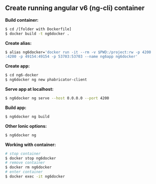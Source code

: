 ## Create running angular v6 (ng-cli) container

**Build container:**
```bash
$ cd /[folder with Dockerfile]
$ docker build -t ng6docker .
```

**Create alias:**
```bash
$ alias ng6docker='docker run -it --rm -v $PWD:/project:rw -p 4200
:4200 -p 49154:49154 -p 53703:53703 --name ng6app ng6docker'
```

**Create app:**
```bash
$ cd ng6-docker
$ ng6docker ng new phabricator-client
```

**Serve app at localhost:**
```bash
$ ng6docker ng serve --host 0.0.0.0 --port 4200
```

**Build app:**
```bash
$ ng6docker ng build
```

**Other Ionic options:**
```bash
$ ng6docker ng
```

**Working with container:**
```bash
# stop container
$ docker stop ng6docker
# remove container
$ docker rm ng6docker
# enter container
$ docker exec -it ng6docker
```